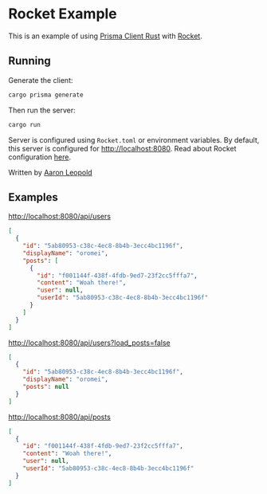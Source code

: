 # Rocket Example

This is an example of using [Prisma Client Rust](https://github.com/Brendonovich/prisma-client-rust) with [Rocket](https://rocket.rs/).

## Running

Generate the client:

```bash
cargo prisma generate
```

Then run the server:

```bash
cargo run
```

Server is configured using `Rocket.toml` or environment variables.
By default, this server is configured for [http://localhost:8080](http://localhost:8080).
Read about Rocket configuration [here](https://rocket.rs/v0.5-rc/guide/configuration/).

Written by [Aaron Leopold](https://github.com/aaronleopold)

## Examples

[http://localhost:8080/api/users](http://localhost:8080/api/users)

```json
[
  {
    "id": "5ab80953-c38c-4ec8-8b4b-3ecc4bc1196f",
    "displayName": "oromei",
    "posts": [
      {
        "id": "f001144f-438f-4fdb-9ed7-23f2cc5fffa7",
        "content": "Woah there!",
        "user": null,
        "userId": "5ab80953-c38c-4ec8-8b4b-3ecc4bc1196f"
      }
    ]
  }
]
```

[http://localhost:8080/api/users?load_posts=false](http://localhost:8080/api/users?load_posts=false)

```json
[
  {
    "id": "5ab80953-c38c-4ec8-8b4b-3ecc4bc1196f",
    "displayName": "oromei",
    "posts": null
  }
]
```

[http://localhost:8080/api/posts](http://localhost:8080/api/posts)

```json
[
  {
    "id": "f001144f-438f-4fdb-9ed7-23f2cc5fffa7",
    "content": "Woah there!",
    "user": null,
    "userId": "5ab80953-c38c-4ec8-8b4b-3ecc4bc1196f"
  }
]
```
